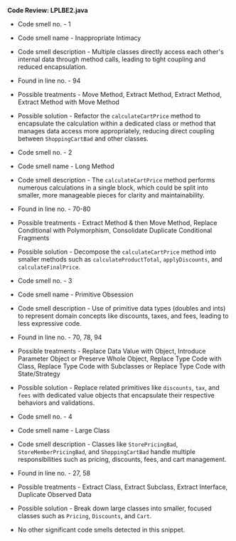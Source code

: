 **Code Review: LPLBE2.java**

- Code smell no. - 1
- Code smell name - Inappropriate Intimacy
- Code smell description - Multiple classes directly access each other's internal data through method calls, leading to tight coupling and reduced encapsulation.
- Found in line no. - 94
- Possible treatments - Move Method, Extract Method, Extract Method, Extract Method with Move Method
- Possible solution - Refactor the `calculateCartPrice` method to encapsulate the calculation within a dedicated class or method that manages data access more appropriately, reducing direct coupling between `ShoppingCartBad` and other classes.

- Code smell no. - 2
- Code smell name - Long Method
- Code smell description - The `calculateCartPrice` method performs numerous calculations in a single block, which could be split into smaller, more manageable pieces for clarity and maintainability.
- Found in line no. - 70-80
- Possible treatments - Extract Method & then Move Method, Replace Conditional with Polymorphism, Consolidate Duplicate Conditional Fragments
- Possible solution - Decompose the `calculateCartPrice` method into smaller methods such as `calculateProductTotal`, `applyDiscounts`, and `calculateFinalPrice`.

- Code smell no. - 3
- Code smell name - Primitive Obsession
- Code smell description - Use of primitive data types (doubles and ints) to represent domain concepts like discounts, taxes, and fees, leading to less expressive code.
- Found in line no. - 70, 78, 94
- Possible treatments - Replace Data Value with Object, Introduce Parameter Object or Preserve Whole Object, Replace Type Code with Class, Replace Type Code with Subclasses or Replace Type Code with State/Strategy
- Possible solution - Replace related primitives like `discounts`, `tax`, and `fees` with dedicated value objects that encapsulate their respective behaviors and validations.

- Code smell no. - 4
- Code smell name - Large Class
- Code smell description - Classes like `StorePricingBad`, `StoreMemberPricingBad`, and `ShoppingCartBad` handle multiple responsibilities such as pricing, discounts, fees, and cart management.
- Found in line no. - 27, 58
- Possible treatments - Extract Class, Extract Subclass, Extract Interface, Duplicate Observed Data
- Possible solution - Break down large classes into smaller, focused classes such as `Pricing`, `Discounts`, and `Cart`.

- No other significant code smells detected in this snippet.